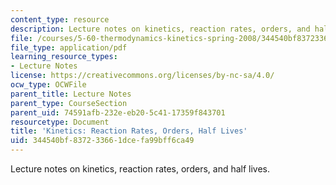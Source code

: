 ```yaml
---
content_type: resource
description: Lecture notes on kinetics, reaction rates, orders, and half lives.
file: /courses/5-60-thermodynamics-kinetics-spring-2008/344540bf837233661dcefa99bff6ca49_5_60_lecture30.pdf
file_type: application/pdf
learning_resource_types:
- Lecture Notes
license: https://creativecommons.org/licenses/by-nc-sa/4.0/
ocw_type: OCWFile
parent_title: Lecture Notes
parent_type: CourseSection
parent_uid: 74591afb-232e-eb20-5c41-17359f843701
resourcetype: Document
title: 'Kinetics: Reaction Rates, Orders, Half Lives'
uid: 344540bf-8372-3366-1dce-fa99bff6ca49
---
```

Lecture notes on kinetics, reaction rates, orders, and half lives.